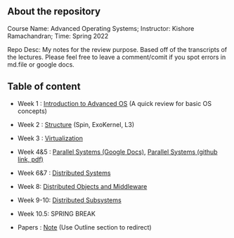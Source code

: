 ## About the repository
Course Name: Advanced Operating Systems; Instructor: Kishore Ramachandran; Time: Spring 2022
<p>Repo Desc: My notes for the review purpose. Based off of the transcripts of the lectures. Please feel free to leave a comment/comit if you spot errors in md.file or google docs.</p>

## Table of content

- Week 1 : [Introduction to Advanced OS](https://github.com/audrey617/CS6210-Advanced-Operating-Systems-Notes/blob/main/L01_IntroToAOS.md)  (A quick review for basic OS concepts)

- Week 2 : [Structure](https://github.com/audrey617/CS6210-Advanced-Operating-Systems-Notes/blob/main/L02_Structure.md)  (Spin, ExoKernel, L3)

- Week 3 : [Virtualization](https://github.com/audrey617/CS6210-Advanced-Operating-Systems-Notes/blob/main/L03_Virtualization.md)

- Week 4&5 : [Parallel Systems (Google Docs)](https://docs.google.com/document/d/1chu8Xz5yP-fJmmAiCy34WcpyaeBAu8fGI-pGVln8IdQ/edit?usp=sharing), [Parallel Systems (github link, pdf)](https://github.com/audrey617/CS6210-Advanced-Operating-Systems-Notes/blob/main/L04_Parallel%20Systems.pdf)

- Week 6&7 : [Distributed Systems](https://github.com/audrey617/CS6210-Advanced-Operating-Systems-Notes/blob/main/L05_Distributed%20Systems.md)

- Week 8: [Distributed Objects and Middleware](https://github.com/audrey617/CS6210-Advanced-Operating-Systems-Notes/blob/main/L06_Distributed%20Objects%20and%20Middleware.md)

- Week 9-10: [Distributed Subsystems](https://github.com/audrey617/CS6210-Advanced-Operating-Systems-Notes/blob/main/L07_Distributed%20Subsystems.md)

- Week 10.5: SPRING BREAK

- Papers : [Note](https://github.com/audrey617/CS6210-Advanced-Operating-Systems-Notes/blob/main/Note_papers.md) (Use Outline section to redirect)
